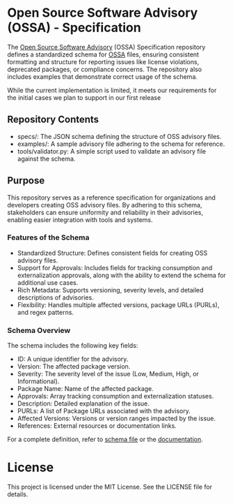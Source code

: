 # Open Source Software Advisory (OSSA) - Specification
The [Open Source Software Advisory](https://github.com/Xpertians/OpenSourceSoftwareAdvisory) (OSSA) Specification repository defines a standardized schema for [OSSA](https://github.com/Xpertians/OpenSourceSoftwareAdvisory) files, ensuring consistent formatting and structure for reporting issues like license violations, deprecated packages, or compliance concerns. The repository also includes examples that demonstrate correct usage of the schema.

While the current implementation is limited, it meets our requirements for the initial cases we plan to support in our first release

## Repository Contents
* specs/: The JSON schema defining the structure of OSS advisory files.
* examples/: A sample advisory file adhering to the schema for reference.
* tools/validator.py: A simple script used to validate an advisory file against the schema.


## Purpose
This repository serves as a reference specification for organizations and developers creating OSS advisory files. By adhering to this schema, stakeholders can ensure uniformity and reliability in their advisories, enabling easier integration with tools and systems.

### Features of the Schema
* Standardized Structure: Defines consistent fields for creating OSS advisory files.
* Support for Approvals: Includes fields for tracking consumption and externalization approvals, along with the ability to extend the schema for additional use cases.
* Rich Metadata: Supports versioning, severity levels, and detailed descriptions of advisories.
* Flexibility: Handles multiple affected versions, package URLs (PURLs), and regex patterns.

### Schema Overview
The schema includes the following key fields:

* ID: A unique identifier for the advisory.
* Version: The affected package version.
* Severity: The severity level of the issue (Low, Medium, High, or Informational).
* Package Name: Name of the affected package.
* Approvals: Array tracking consumption and externalization statuses.
* Description: Detailed explanation of the issue.
* PURLs: A list of Package URLs associated with the advisory.
* Affected Versions: Versions or version ranges impacted by the issue.
* References: External resources or documentation links.

For a complete definition, refer to [schema file](https://github.com/Xpertians/OpenSourceSoftwareAdvisory-spec/blob/main/specs/schema-1.0.json) or the [documentation](https://github.com/Xpertians/OpenSourceSoftwareAdvisory-spec/tree/main/docs).

# License
This project is licensed under the MIT License. See the LICENSE file for details.